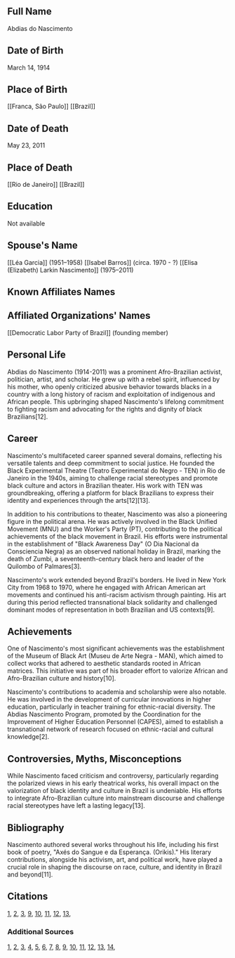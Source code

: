 ## Full Name
Abdias do Nascimento
## Date of Birth
March 14, 1914
## Place of Birth
[[Franca, São Paulo]] [[Brazil]]
## Date of Death
May 23, 2011
## Place of Death
[[Rio de Janeiro]] [[Brazil]]
## Education
Not available
## Spouse's Name
[[Léa Garcia]] (1951–1958)
[[Isabel Barros]] (circa. 1970 - ?)
[[Elisa (Elizabeth) Larkin Nascimento]] (1975–2011)
## Known Affiliates Names

## Affiliated Organizations' Names
[[Democratic Labor Party of Brazil]] (founding member)

## Personal Life

Abdias do Nascimento (1914-2011) was a prominent Afro-Brazilian activist, politician, artist, and scholar. He grew up with a rebel spirit, influenced by his mother, who openly criticized abusive behavior towards blacks in a country with a long history of racism and exploitation of indigenous and African people. This upbringing shaped Nascimento's lifelong commitment to fighting racism and advocating for the rights and dignity of black Brazilians[12].

## Career

Nascimento's multifaceted career spanned several domains, reflecting his versatile talents and deep commitment to social justice. He founded the Black Experimental Theatre (Teatro Experimental do Negro - TEN) in Rio de Janeiro in the 1940s, aiming to challenge racial stereotypes and promote black culture and actors in Brazilian theater. His work with TEN was groundbreaking, offering a platform for black Brazilians to express their identity and experiences through the arts[12][13].

In addition to his contributions to theater, Nascimento was also a pioneering figure in the political arena. He was actively involved in the Black Unified Movement (MNU) and the Worker's Party (PT), contributing to the political achievements of the black movement in Brazil. His efforts were instrumental in the establishment of "Black Awareness Day" (O Dia Nacional da Consciencia Negra) as an observed national holiday in Brazil, marking the death of Zumbi, a seventeenth-century black hero and leader of the Quilombo of Palmares[3].

Nascimento's work extended beyond Brazil's borders. He lived in New York City from 1968 to 1970, where he engaged with African American art movements and continued his anti-racism activism through painting. His art during this period reflected transnational black solidarity and challenged dominant modes of representation in both Brazilian and US contexts[9].

## Achievements

One of Nascimento's most significant achievements was the establishment of the Museum of Black Art (Museu de Arte Negra - MAN), which aimed to collect works that adhered to aesthetic standards rooted in African matrices. This initiative was part of his broader effort to valorize African and Afro-Brazilian culture and history[10].

Nascimento's contributions to academia and scholarship were also notable. He was involved in the development of curricular innovations in higher education, particularly in teacher training for ethnic-racial diversity. The Abdias Nascimento Program, promoted by the Coordination for the Improvement of Higher Education Personnel (CAPES), aimed to establish a transnational network of research focused on ethnic-racial and cultural knowledge[2].

## Controversies, Myths, Misconceptions

While Nascimento faced criticism and controversy, particularly regarding the polarized views in his early theatrical works, his overall impact on the valorization of black identity and culture in Brazil is undeniable. His efforts to integrate Afro-Brazilian culture into mainstream discourse and challenge racial stereotypes have left a lasting legacy[13].

## Bibliography

Nascimento authored several works throughout his life, including his first book of poetry, "Axés do Sangue e da Esperança. (Orikis)." His literary contributions, alongside his activism, art, and political work, have played a crucial role in shaping the discourse on race, culture, and identity in Brazil and beyond[11].

## Citations
[1](https://www.semanticscholar.org/paper/129c6a60cd2fae2d622584b156577535bc7ccaf3), [2](https://www.semanticscholar.org/paper/173505ab96d097fbe15f500246e33952a316152c), [3](https://www.semanticscholar.org/paper/7668920b0db8dfbd8fd5485258b7db0611743b00), [9](https://www.semanticscholar.org/paper/30dc5eb583e450589a46cb01cbb852a73a199577), [10](https://www.semanticscholar.org/paper/5949dce6e56a18a53676f2e98cc01cd86b07663f), [11](https://www.semanticscholar.org/paper/99f4fd40f95137ed9290e54e3c3e9e80094164be), [12](https://www.semanticscholar.org/paper/df555a874022a5e814175e73a998e27565c3f698), [13](https://www.semanticscholar.org/paper/c6bff410ae263033ac104a8889ddc32528681b68),

### Additional Sources
[1](https://www.semanticscholar.org/paper/129c6a60cd2fae2d622584b156577535bc7ccaf3), [2](https://www.semanticscholar.org/paper/173505ab96d097fbe15f500246e33952a316152c), [3](https://www.semanticscholar.org/paper/7668920b0db8dfbd8fd5485258b7db0611743b00), [4](https://www.semanticscholar.org/paper/986b9a315e78cc3a00437fda61c09154a5410ad3), [5](https://www.semanticscholar.org/paper/6c2c328f2d1766e8a4e4183633ce2552a3ed4db6), [6](https://www.semanticscholar.org/paper/30e05ce257b410a53612934f43196eb6b94b93a0), [7](https://www.semanticscholar.org/paper/63567ed2e1b6cae1a2226223081a3fda2267e73a), [8](https://www.semanticscholar.org/paper/d33be156d321e8409a0a46a2a3d327742e29774e), [9](https://www.semanticscholar.org/paper/30dc5eb583e450589a46cb01cbb852a73a199577), [10](https://www.semanticscholar.org/paper/5949dce6e56a18a53676f2e98cc01cd86b07663f), [11](https://www.semanticscholar.org/paper/99f4fd40f95137ed9290e54e3c3e9e80094164be), [12](https://www.semanticscholar.org/paper/df555a874022a5e814175e73a998e27565c3f698), [13](https://www.semanticscholar.org/paper/c6bff410ae263033ac104a8889ddc32528681b68), [14](https://www.semanticscholar.org/paper/4f940fd76ffeac9b7201279b4750b93adf4c8e9a),